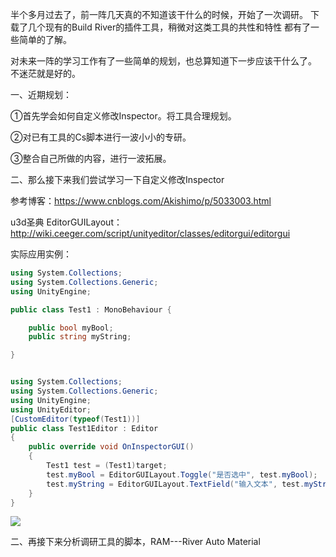 半个多月过去了，前一阵几天真的不知道该干什么的时候，开始了一次调研。
下载了几个现有的Build River的插件工具，稍微对这类工具的共性和特性
都有了一些简单的了解。

对未来一阵的学习工作有了一些简单的规划，也总算知道下一步应该干什么了。
不迷茫就是好的。

一、近期规划：

①首先学会如何自定义修改Inspector。将工具合理规划。

②对已有工具的Cs脚本进行一波小小的专研。

③整合自己所做的内容，进行一波拓展。


二、那么接下来我们尝试学习一下自定义修改Inspector

参考博客：https://www.cnblogs.com/Akishimo/p/5033003.html

u3d圣典 EditorGUILayout：http://wiki.ceeger.com/script/unityeditor/classes/editorgui/editorgui

实际应用实例：

```c#
using System.Collections;
using System.Collections.Generic;
using UnityEngine;

public class Test1 : MonoBehaviour {

    public bool myBool;
    public string myString;

}


using System.Collections;
using System.Collections.Generic;
using UnityEngine;
using UnityEditor;
[CustomEditor(typeof(Test1))]
public class Test1Editor : Editor
{
    public override void OnInspectorGUI()
    {
        Test1 test = (Test1)target;
        test.myBool = EditorGUILayout.Toggle("是否选中", test.myBool);
        test.myString = EditorGUILayout.TextField("输入文本", test.myString);
    }
}
```

![](https://img-blog.csdn.net/20160918021525300?watermark/2/text/aHR0cDovL2Jsb2cuY3Nkbi5uZXQv/font/5a6L5L2T/fontsize/400/fill/I0JBQkFCMA==/dissolve/70/gravity/Center)

二、再接下来分析调研工具的脚本，RAM---River Auto Material





